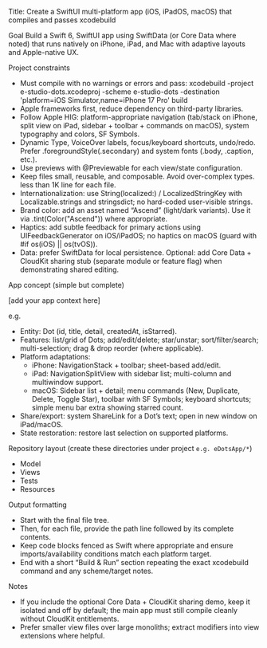 Title: Create a SwiftUI multi-platform app (iOS, iPadOS, macOS) that compiles and passes xcodebuild

Goal
Build a Swift 6, SwiftUI app using SwiftData (or Core Data where noted) that runs natively on iPhone, iPad, and Mac with adaptive layouts and Apple-native UX.

Project constraints

* Must compile with no warnings or errors and pass:
  xcodebuild -project e-studio-dots.xcodeproj -scheme e-studio-dots -destination 'platform=iOS Simulator,name=iPhone 17 Pro' build
* Apple frameworks first, reduce dependency on third-party libraries.
* Follow Apple HIG: platform-appropriate navigation (tab/stack on iPhone, split view on iPad, sidebar + toolbar + commands on macOS), system typography and colors, SF Symbols.
* Dynamic Type, VoiceOver labels, focus/keyboard shortcuts, undo/redo. Prefer .foregroundStyle(.secondary) and system fonts (.body, .caption, etc.).
* Use previews with @Previewable for each view/state configuration.
* Keep files small, reusable, and composable. Avoid over-complex types. less than 1K line for each file.
* Internationalization: use String(localized:) / LocalizedStringKey with Localizable.strings and stringsdict; no hard-coded user-visible strings.
* Brand color: add an asset named “Ascend” (light/dark variants). Use it via .tint(Color("Ascend")) where appropriate.
* Haptics: add subtle feedback for primary actions using UIFeedbackGenerator on iOS/iPadOS; no haptics on macOS (guard with #if os(iOS) || os(tvOS)).
* Data: prefer SwiftData for local persistence. Optional: add Core Data + CloudKit sharing stub (separate module or feature flag) when demonstrating shared editing.

App concept (simple but complete)

[add your app context here]

e.g.

* Entity: Dot (id, title, detail, createdAt, isStarred).
* Features: list/grid of Dots; add/edit/delete; star/unstar; sort/filter/search; multi-selection; drag & drop reorder (where applicable).
* Platform adaptations:
  * iPhone: NavigationStack + toolbar; sheet-based add/edit.
  * iPad: NavigationSplitView with sidebar list; multi-column and multiwindow support.
  * macOS: Sidebar list + detail; menu commands (New, Duplicate, Delete, Toggle Star), toolbar with SF Symbols; keyboard shortcuts; simple menu bar extra showing starred count.
* Share/export: system ShareLink for a Dot’s text; open in new window on iPad/macOS.
* State restoration: restore last selection on supported platforms.

Repository layout (create these directories under project `e.g. eDotsApp/*`)

* Model
* Views
* Tests
* Resources

Output formatting

* Start with the final file tree.
* Then, for each file, provide the path line followed by its complete contents.
* Keep code blocks fenced as Swift where appropriate and ensure imports/availability conditions match each platform target.
* End with a short “Build & Run” section repeating the exact xcodebuild command and any scheme/target notes.

Notes

* If you include the optional Core Data + CloudKit sharing demo, keep it isolated and off by default; the main app must still compile cleanly without CloudKit entitlements.
* Prefer smaller view files over large monoliths; extract modifiers into view extensions where helpful.
